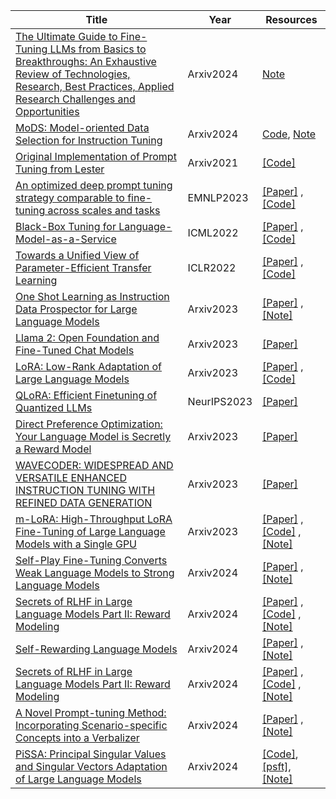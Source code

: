 <!--
 * @Author: qinhsiu
 * @Email: qinhsiu@gmail.com
-->
| Title| Year |Resources|
| ------- | ----- | ------ |
|[The Ultimate Guide to Fine-Tuning LLMs from Basics to Breakthroughs: An Exhaustive Review of Technologies, Research, Best Practices, Applied Research Challenges and Opportunities](https://arxiv.org/abs/2408.13296)|Arxiv2024|[Note](https://mp.weixin.qq.com/s/aQfmOz8NnV6dXrEJ14eSGw)|
|[MoDS: Model-oriented Data Selection for Instruction Tuning](https://arxiv.org/pdf/2311.15653)|Arxiv2024|[Code](https://github.com/CASIA-LM/MoDS), [Note](https://mp.weixin.qq.com/s/aeUOoA8QL1unrB0G6mvK4g)|
|[Original Implementation of Prompt Tuning from Lester](https://aclanthology.org/2021.emnlp-main.243/)|Arxiv2021|[[Code]](https://github.com/google-research/prompt-tuning)|
|[An optimized deep prompt tuning strategy comparable to fine-tuning across scales and tasks](https://arxiv.org/abs/2110.07602)|EMNLP2023|[[Paper]](https://arxiv.org/abs/2110.07602) ,[[Code]](https://github.com/THUDM/P-tuning-v2)|
|[Black-Box Tuning for Language-Model-as-a-Service](https://arxiv.org/abs/2201.03514)|ICML2022|[[Paper]](https://arxiv.org/abs/2201.03514) ,[[Code]](https://github.com/txsun1997/Black-Box-Tuning)|
|[Towards a Unified View of Parameter-Efficient Transfer Learning](https://arxiv.org/abs/2110.04366)|ICLR2022|[[Paper]](https://arxiv.org/abs/2110.04366) ,[[Code]](https://github.com/jxhe/unify-parameter-efficient-tuning)|
|[One Shot Learning as Instruction Data Prospector for Large Language Models](https://arxiv.org/abs/2312.10302)|Arxiv2023|[[Paper]](https://arxiv.org/abs/2312.10302) ,[[Note]](https://mp.weixin.qq.com/s/YHGwdkvCN0Q1NSFsB61nYA)|
|[Llama 2: Open Foundation and Fine-Tuned Chat Models](https://arxiv.org/abs/2307.09288 )|Arxiv2023|[[Paper]](https://arxiv.org/abs/2307.09288 )|
|[LoRA: Low-Rank Adaptation of Large Language Models](https://arxiv.org/abs/2106.09685)|Arxiv2023|[[Paper]](https://arxiv.org/abs/2106.09685) ,[[Code]](https://github.com/microsoft/LoRA)|
|[QLoRA: Efficient Finetuning of Quantized LLMs](https://arxiv.org/abs/2305.14314)|NeurIPS2023|[[Paper]](https://arxiv.org/abs/2305.14314)|
|[Direct Preference Optimization: Your Language Model is Secretly a Reward Model](https://arxiv.org/abs/2305.18290)|Arxiv2023|[[Paper]](https://arxiv.org/abs/2305.18290)|
|[WAVECODER: WIDESPREAD AND VERSATILE ENHANCED INSTRUCTION TUNING WITH REFINED DATA GENERATION](https://arxiv.org/pdf/2312.14187.pdf)|Arxiv2023|[[Paper]](https://arxiv.org/pdf/2312.14187.pdf)|
|[m-LoRA: High-Throughput LoRA Fine-Tuning of Large Language Models with a Single GPU](https://arxiv.org/abs/2312.02515)|Arxiv2023|[[Paper]](https://arxiv.org/abs/2312.02515) ,[[Code]](https://github.com/TUDB-Labs/multi-lora-fine-tune) ,[[Note]](https://mp.weixin.qq.com/s/8UoZy0egCui2grfU7QNm0A)|
|[Self-Play Fine-Tuning Converts Weak Language Models to Strong Language Models](https://arxiv.org/pdf/2401.01335.pdf)|Arxiv2024|[[Paper]](https://arxiv.org/pdf/2401.01335.pdf) ,[[Note]](https://mp.weixin.qq.com/s/aeIifHXAMULib1OpCYx7vQ)|
|[Secrets of RLHF in Large Language Models Part II: Reward Modeling](https://arxiv.org/abs/2401.06080)|Arxiv2024|[[Paper]](https://arxiv.org/abs/2401.06080) ,[[Code]](https://github.com/OpenLMLab/MOSS-RLHF) ,[[Note]](https://mp.weixin.qq.com/s/Wsuzj_k39GYzyYfwPedN4A)|
|[Self-Rewarding Language Models](https://arxiv.org/abs/2401.10020)|Arxiv2024|[[Paper]](https://arxiv.org/abs/2401.10020) ,[[Note]](https://mp.weixin.qq.com/s/tBVosNn07shQZxfvtSlaOw)|
|[Secrets of RLHF in Large Language Models Part II: Reward Modeling](https://arxiv.org/abs/2401.06080)|Arxiv2024|[[Paper]](https://arxiv.org/abs/2401.06080) ,[[Code]](https://github.com/OpenLMLab/MOSS-RLHF) ,[[Note]](https://mp.weixin.qq.com/s/IjPknZQcpMtAlCQFipqIbw)|
|[A Novel Prompt-tuning Method: Incorporating Scenario-specific Concepts into a Verbalizer](https://arxiv.org/abs/2401.05204)|Arxiv2024|[[Paper]](https://arxiv.org/abs/2401.05204) ,[[Note]](https://mp.weixin.qq.com/s/YmtXUB4HWpjM6qhKEtimbQ)|
|[PiSSA: Principal Singular Values and Singular Vectors Adaptation of Large Language Models](https://arxiv.org/pdf/2404.02948.pdf)|Arxiv2024|[[Code]](https://github.com/GraphPKU/PiSSA),[[psft]](https://github.com/fxmeng/peft),[[Note]](https://mp.weixin.qq.com/s/EQgaHqNyNT2gvp5q4ro1xQ)|
